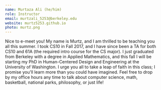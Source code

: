 ```yaml
---
name: Murtaza Ali (he/him)
role: Instructor
email: murtzali_5253@berkeley.edu
website: murtz5253.github.io
photo: murtz.png
---
```

Nice to e-meet you! My name is Murtz, and I am thrilled to be teaching you all this summer. I took CS10 in Fall 2017, and I have since been a TA for both CS10 and 61A (the required intro course for the CS major). I just graduated from Berkeley with a degree in Applied Mathematics, and this fall I will be starting my PhD in Human-Centered Design and Engineering at the University of Washington. I urge you all to take a leap of faith in this class; I promise you'll learn more than you could have imagined. Feel free to drop by my office hours any time to talk about computer science, math, basketball, national parks, philosophy, or just life!